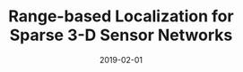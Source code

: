 ---
title: "Range-based Localization for Sparse 3-D Sensor Networks"
authors:
- Xuan Liu
- Jiangjin Yin
- Shigeng Zhang
- Bo Ding
- Song Guo
- Kun Wang

date: "2019-02-01"
doi: ""

# Publication type.
# 1 = Conference paper; 2 = Journal article;
# 3 = Preprint Paper; 4 = Report; 5 = Book; 6 = Book section;
# 7 = Thesis; 8 = Patent
publication_types: ["2"]

# Publication name and optional abbreviated publication name.
publication: "*IEEE Internet of Things Journal*"
publication_short: "JIOT"

url_pdf: https://ieeexplore.ieee.org/abstract/document/8411108
# url_code: ''
# url_dataset: ''
# url_poster: ''
# url_project: ''
# url_slides: ''
# url_video: ''

---